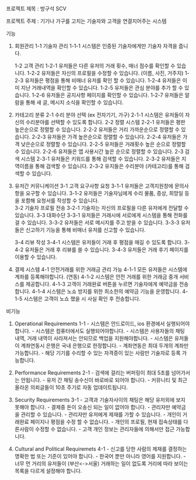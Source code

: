 프로젝트 제목 : 방구석 SCV

프로젝트 주제 : 기기나 가구를 고치는 기술자와 고객을 연결지어주는 시스템



기능

1. 회원관리
	1-1 기술자 관리
		1-1-1 시스템은 인증된 기술자에게만 기술자 자격을 줍니다.

	1-2 고객 관리
		1-2-1 유저들은 다른 유저의 거래 횟수, 매너 점수를 확인할 수 있습니다.
		1-2-2 유저들은 자신의 프로필을 수정할 수 있습니다. (이름, 사진, 거주지)
		1-2-3 유저들은 평점을 통해 비매너 유저를 확인 할 수 있습니다.
		1-2-4 유저들은 이미 지난 거래내역을 확인할 수 있습니다.
		1-2-5 유저들은 관심 분야를 추가 할 수 있습니다.
		1-2-6 유저들은 공지사항 페이지를 확인할 수 있습니다.
		1-2-7 유저들은 알람을 통해 새 글, 메시지 소식을 확인할 수 있습니다.
		
2. 카테고리 분류
	2-1 수리 분야 선택 (ex 전자기기, 가구) 
		2-1-1 시스템은 유저들이 자신의 수리분야를 선택할 수 있도록 합니다. 
	2-2 정렬 시스템
		2-2-1 유저들은 평판 높은순으로 정렬할 수 있습니다.
		2-2-2 유저들은 거리 가까운순으로 정렬할 수 있습니다.
		2-2-3 유저들은 가격 높은순으로 정렬할 수 있습니다.
		2-2-4 유저들은 가격 낮은순으로 정렬할 수 있습니다.
		2-2-5 유저들은 거래횟수 높은 순으로 정렬할 수 있습니다.
		2-2-6 유저들은 앱 사용시간 높은 순으로 정렬할 수 있습니다.
	2-3 검색 시스템
		2-3-1 유저들은 키워드를 통해 검색할 수 있습니다.
		2-3-2 유저들은 지역이름을 통해 검색할 수 있습니다.
		2-3-2 유지들은 수리분야 (카테고리)를 통해 검색할 수 있습니다.

3. 유저간 커뮤니케이션
	3-1 고객 요구사항 요청
		3-1-1 유저들은 고객지원창에 문의사항을 요구할 수 있습니다.
		3-1-2 유저들은 기술자님에게 수리 물품, 증상, 희망일 등을 포함해 요청서를 작성할 수 있습니다.  
	3-2 기술자 프로필 전송
		3-2-1 기술자는 자신의 프로필을 다른 유저에게 전달할 수 있습니다. 
	3-3 대화수단
 		3-3-1 유저들은 거래시에 서로에게 시스템을 통해 전화를 걸 수 있습니다.
		3-3-2 유저들은 서로 메시지를 주고 받을 수 있습니다.
		3-3-3 유저들은 신고하기 기능을 통해 비매너 유저를 신고할 수 있습니다.

	3-4 리뷰 작성
		3-4-1 시스템은 유저들이 거래 후 평점을 매길 수 있도록 합니다.
		3-4-2 유저들은 거래 후 리뷰를 쓸 수 있습니다.
		3-4-3 유저들은 거래 후기 페이지를 이용할 수 있습니다.

4. 결제 시스템
	4-1 안전거래를 위한 거래금 관리 가능
		4-1-1 모든 유저들은 시스템에 계좌를 등록해야합니다. (연동)
		4-1-2 시스템은 안전 거래를 위한 거래금 중개 서비스를 제공합니다.
		4-1-3 고객이 거래완료 버튼을 누르면 기술자에게 예약금을 전송합니다.
		4-1-4 시스템은 노쇼 방지를 위한 최소한의 예약금 기능을 운영합니다.
		4-1-5 시스템은 고객이 노쇼 했을 시 사실 확인 후 전송합니다.

비기능
1. Operational Requirements
	1-1 
		- 시스템은 안드로이드, ios 환경에서 실행되어야합니다.
		- 시스템은 컴퓨터에서도 실행되어야합니다.
		- 시스템은 사용자들의 채팅 내역, 거래 내역이 사라져서는 안되므로 백업을 지원해야합니다.
		- 시스템은 유저들이 계좌연동시 은행은 국내 은행으로 한정합니다.
		- 계좌연동은 최대 두개의 계좌만 가능합니다.
		- 해당 기기를 수리할 수 있는 자격증이 있는 사람만 기술자로 등록 가능합니다.


2. Performance Requirements
	2-1
		- 검색에 걸리는 버퍼링이 최대 5초를 넘어가서는 안됩니다.
		- 유저 간 채팅 송수신이 바로바로 되어야 합니다.
		- 커뮤니티 및 최근 올라온 의뢰글들이 10초 주기로 자동 업데이트됩니다.



3. Security Requirements
	3-1
		- 고객과 기술자사이의 채팅은 해당 유저외에 보지 못해야 합니다.
		- 결제중 돈이 오송신 되는 일이 없어야 합니다.
		- 관리자만 예약금을 관리할 수 있습니다.
		- 관리자만 유저에게 제재를 가할 수 있습니다.
		- 개인이 거래완료 페이지나 평점을 수정 할 수 없습니다.
		- 개인의 프로필, 현재 접속상태를 다른사람이 수정할 수 없습니다.
		- 고객 개인 정보는 관리자들에 의해서만 접근 가능합니다.


4. Cultural and Political Requiremets
	4-1
		- 신고를 당한 사람의 제재를 결정하는 명확한 법 또는 기준이 있어야 합니다. 
		- 한국어 뿐만 아니라 영어를 지원합니다.
	    - 너무 먼 거리의 유저들이 (부산<->서울) 거래하는 일이 없도록 거리에 따라 보이는 목록을 다르게 설정해야 합니다.